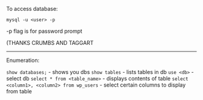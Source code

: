 To access database:

`mysql -u <user> -p`

-p flag is for password prompt

(THANKS CRUMBS AND TAGGART

---

Enumeration:

`show databases;` - shows you dbs
`show tables` - lists tables in db
`use <db>` - select db
`select * from <table_name>` - displays contents of table
`select <column1>, <column2> from wp_users` - select certain columns to display from table


